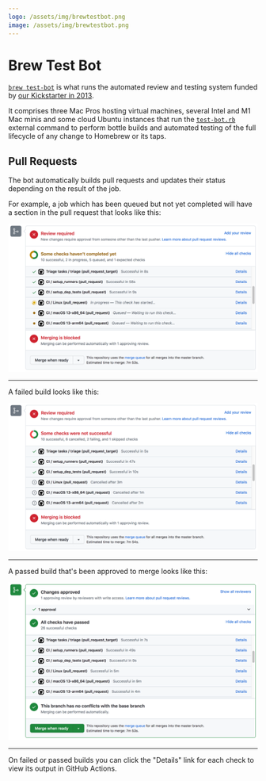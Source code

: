 ```yaml
---
logo: /assets/img/brewtestbot.png
image: /assets/img/brewtestbot.png
---
```


# Brew Test Bot

[`brew test-bot`](Manpage.md#test-bot-options-formula) is what runs the automated review and testing system funded by [our Kickstarter in 2013](https://www.kickstarter.com/projects/homebrew/brew-test-bot).

It comprises three Mac Pros hosting virtual machines, several Intel and M1 Mac minis and some cloud Ubuntu instances that run the [`test-bot.rb`](https://github.com/Homebrew/homebrew-test-bot) external command to perform bottle builds and automated testing of the full lifecycle of any change to Homebrew or its taps.

## Pull Requests

The bot automatically builds pull requests and updates their status depending on the result of the job.

For example, a job which has been queued but not yet completed will have a section in the pull request that looks like this:

![Triggered Pull Request](assets/img/docs/brew-test-bot-triggered-pr.png)

---

A failed build looks like this:

![Failed Pull Request](assets/img/docs/brew-test-bot-failed-pr.png)

---

A passed build that's been approved to merge looks like this:

![Passed Pull Request](assets/img/docs/brew-test-bot-passed-pr.png)

---

On failed or passed builds you can click the "Details" link for each check to view its output in GitHub Actions.
